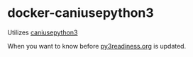 # docker-caniusepython3

Utilizes [caniusepython3](https://pypi.org/project/caniusepython3/)

When you want to know before [py3readiness.org]() is updated.
